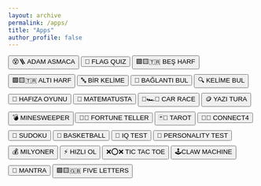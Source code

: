 ```yaml
---
layout: archive
permalink: /apps/
title: "Apps"
author_profile: false
---
```


<style>
    button {
      margin-bottom: 10px; /* Butonlar arasına 10px boşluk ekler */
    }
  </style>

<button onclick="location.href='../game/hangman/hangman.html'">😵🪜 ADAM ASMACA</button> 
<button onclick="location.href='../game/flagquiz.html'">🚩 FLAG QUIZ</button> 
<button onclick="location.href='../game/besharf.html'">🟩🟨🇹🇷 BEŞ HARF</button> 
<button onclick="location.href='../game/altiharf.html'">🟩🟨🇹🇷 ALTI HARF</button> 
<button onclick="location.href='../game/birkelime.html'">🔤 BİR KELİME</button> 
<button onclick="location.href='../game/connections.html'">🔗 BAĞLANTI BUL</button> 
<button onclick="location.href='../game/strands.html'">🔍 KELİME BUL</button> 
<button onclick="location.href='../game/memory.html'">🎴 HAFIZA OYUNU</button> 
<button onclick="location.href='../game/matematusta.html'">🧮 MATEMATUSTA</button> 
<button onclick="location.href='../game/car-race.html'">🏁🏎️💨 CAR RACE</button> 
<button onclick="location.href='../game/yazitura.html'">🪙 YAZI TURA</button> 
<button onclick="location.href='../game/minesweeper.html'">💣 MINESWEEPER</button> 
<button onclick="location.href='../game/fortune-teller.html'">🔮✨ FORTUNE TELLER</button> 
<button onclick="location.href='../game/tarot/tarot-reader.html'">🃏🔮 TAROT</button> 
<button onclick="location.href='../game/connectfour.html'">🔴🔵 CONNECT4</button> 
<button onclick="location.href='../game/sudoku.html'">🔢 SUDOKU</button> 
<button onclick="location.href='../game/basketball.html'">🏀 BASKETBALL</button> 
<button onclick="location.href='../game/iqtest.html'">🧠 IQ TEST</button> 
<button onclick="location.href='../game/personality-test.html'">🌟 PERSONALITY TEST</button> 
<button onclick="location.href='../game/milyoner.html'">💰 MILYONER</button> 
<button onclick="location.href='../game/fastreflex.html'">⚡ HIZLI OL</button> 
<button onclick="location.href='../game/tictactoe.html'">❌⭕❌ TIC TAC TOE</button> 
<button onclick="location.href='../game/claw.html'">🕹️CLAW MACHINE</button> 
<button onclick="location.href='../game/mantra.html'">🙏 MANTRA</button> 
<button onclick="location.href='../game/fiveletters.html'">🟩🟨🇬🇧 FIVE LETTERS</button> 
